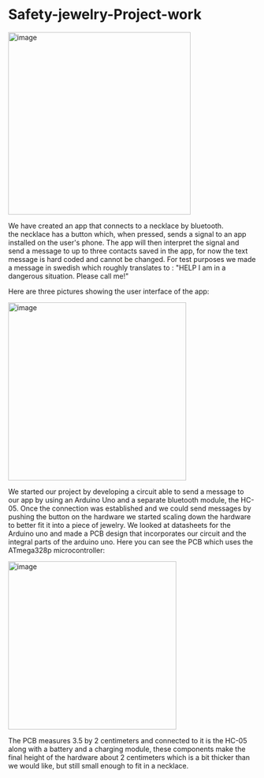 # Safety-jewelry-Project-work

<img width="370" alt="image" src="https://user-images.githubusercontent.com/63136833/151148638-f640c898-6e3d-403b-8d06-481aab6b4e32.png">

We have created an app that connects to a necklace by bluetooth.   
the necklace has a button which, when pressed, sends a signal to an app installed 
on the user's phone. The app will then interpret the signal and send a message to 
up to three contacts saved in the app, for now the text message is hard coded and cannot be 
changed. For test purposes we made a message in swedish which roughly translates to : 
"HELP I am in a dangerous situation. Please call me!"

Here are three pictures showing the user interface of the app:

<img width="361" alt="image" src="https://user-images.githubusercontent.com/63136833/151148399-cddef943-b863-4ecd-ab48-84be8f14870d.png">

We started our project by developing a circuit able to send a message to our app 
by using an Arduino Uno and a separate bluetooth module, the HC-05. Once the connection was
established and we could send messages by pushing the button on the hardware we started 
scaling down the hardware to better fit it into a piece of jewelry. We looked at datasheets for 
the Arduino uno and made a PCB design that incorporates our circuit and the integral parts
of the arduino uno. Here you can see the PCB which uses the ATmega328p microcontroller:

<img width="341" alt="image" src="https://user-images.githubusercontent.com/63136833/151148238-6af7de17-aebb-43ab-993d-e8a7f652dd2c.png">

The PCB measures 3.5 by 2 centimeters and connected to it is the HC-05 along with a battery and a charging module, 
these components make the final height of the hardware about 2 centimeters which is a bit thicker than we would like,
but still small enough to fit in a necklace.

